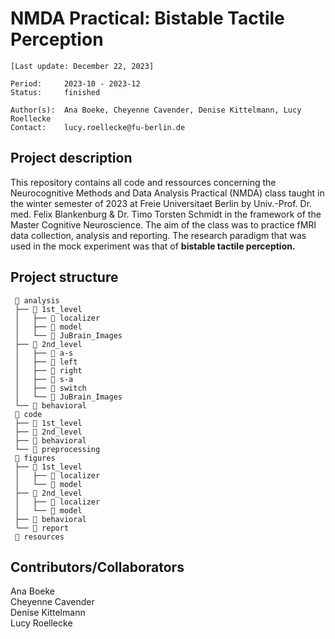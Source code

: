 # NMDA Practical: Bistable Tactile Perception

`[Last update: December 22, 2023]`

    Period:     2023-10 - 2023-12
    Status:     finished

    Author(s):  Ana Boeke, Cheyenne Cavender, Denise Kittelmann, Lucy Roellecke
    Contact:    lucy.roellecke@fu-berlin.de


## Project description

This repository contains all code and ressources concerning the Neurocognitive Methods and Data Analysis Practical (NMDA) class taught in the winter semester of 2023 at Freie Universitaet Berlin by Univ.-Prof. Dr. med. Felix Blankenburg & Dr. Timo Torsten Schmidt in the framework of the Master Cognitive Neuroscience. The aim of the class was to practice fMRI data collection, analysis and reporting. The research paradigm that was used in the mock experiment was that of **bistable tactile perception.**

## Project structure

     📂 analysis
     ├── 📂 1st_level
     │   ├── 📁 localizer
     │   ├── 📁 model
     │   └── 📁 JuBrain_Images
     ├── 📂 2nd_level
     │   ├── 📁 a-s
     │   ├── 📁 left
     │   ├── 📁 right
     │   ├── 📁 s-a 
     │   ├── 📁 switch   
     │   └── 📁 JuBrain_Images
     └── 📁 behavioral
     📂 code
     ├── 📂 1st_level
     ├── 📂 2nd_level
     ├── 📁 behavioral
     └── 📁 preprocessing
     📂 figures
     ├── 📂 1st_level
     │   ├── 📁 localizer   
     │   └── 📁 model
     ├── 📂 2nd_level
     │   ├── 📁 localizer   
     │   └── 📁 model
     ├── 📁 behavioral
     └── 📁 report
     📂 resources
     
## Contributors/Collaborators

Ana Boeke     
Cheyenne Cavender     
Denise Kittelmann     
Lucy Roellecke    